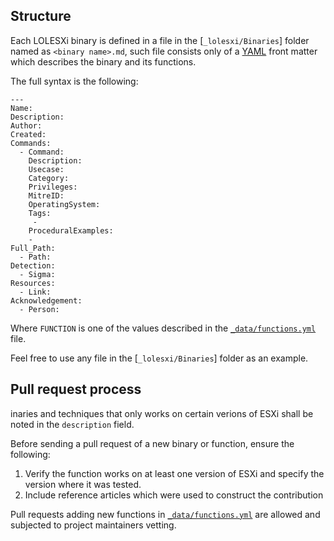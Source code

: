 ## Structure

Each LOLESXi binary is defined in a file in the [`_lolesxi/Binaries`] folder named as `<binary name>.md`, such file consists only of a [YAML] front matter which describes the binary and its functions.

The full syntax is the following:
```
---
Name: 
Description: 
Author: 
Created: 
Commands:
  - Command:
    Description:
    Usecase:
    Category: 
    Privileges: 
    MitreID: 
    OperatingSystem: 
    Tags:
     - 
    ProceduralExamples: 
    - 
Full_Path:
  - Path:
Detection:
  - Sigma:
Resources:
  - Link:
Acknowledgement:
  - Person:
```

Where `FUNCTION` is one of the values described in the [`_data/functions.yml`] file.

Feel free to use any file in the [`_lolesxi/Binaries`] folder as an example.

## Pull request process

inaries and techniques that only works on certain verions of ESXi shall be noted in the `description` field.

Before sending a pull request of a new binary or function, ensure the following:

1. Verify the function works on at least one version of ESXi and specify the version where it was tested.
2. Include reference articles which were used to construct the contribution

Pull requests adding new functions in [`_data/functions.yml`] are allowed and subjected to project maintainers vetting.

[YAML]: https://yaml.org/
[`_gtfobins/`]: https://github.com/LOLESXi-Project/LOLESXi/tree/main/_lolesxi/Binaries
[`_data/functions.yml`]: https://github.com/LOLESXi-Project/LOLESXi/tree/main/_data/functions.yml